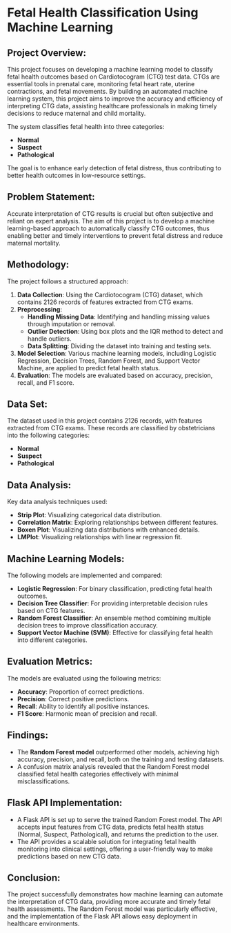 # Fetal Health Classification Using Machine Learning

## Project Overview:
This project focuses on developing a machine learning model to classify fetal health outcomes based on Cardiotocogram (CTG) test data. CTGs are essential tools in prenatal care, monitoring fetal heart rate, uterine contractions, and fetal movements. By building an automated machine learning system, this project aims to improve the accuracy and efficiency of interpreting CTG data, assisting healthcare professionals in making timely decisions to reduce maternal and child mortality.

The system classifies fetal health into three categories:
- **Normal**
- **Suspect**
- **Pathological**

The goal is to enhance early detection of fetal distress, thus contributing to better health outcomes in low-resource settings.

## Problem Statement:
Accurate interpretation of CTG results is crucial but often subjective and reliant on expert analysis. The aim of this project is to develop a machine learning-based approach to automatically classify CTG outcomes, thus enabling better and timely interventions to prevent fetal distress and reduce maternal mortality.

## Methodology:
The project follows a structured approach:
1. **Data Collection**: Using the Cardiotocogram (CTG) dataset, which contains 2126 records of features extracted from CTG exams.
2. **Preprocessing**:
   - **Handling Missing Data**: Identifying and handling missing values through imputation or removal.
   - **Outlier Detection**: Using box plots and the IQR method to detect and handle outliers.
   - **Data Splitting**: Dividing the dataset into training and testing sets.
3. **Model Selection**: Various machine learning models, including Logistic Regression, Decision Trees, Random Forest, and Support Vector Machine, are applied to predict fetal health status.
4. **Evaluation**: The models are evaluated based on accuracy, precision, recall, and F1 score.

## Data Set:
The dataset used in this project contains 2126 records, with features extracted from CTG exams. These records are classified by obstetricians into the following categories:
- **Normal**
- **Suspect**
- **Pathological**

## Data Analysis:
Key data analysis techniques used:
- **Strip Plot**: Visualizing categorical data distribution.
- **Correlation Matrix**: Exploring relationships between different features.
- **Boxen Plot**: Visualizing data distributions with enhanced details.
- **LMPlot**: Visualizing relationships with linear regression fit.

## Machine Learning Models:
The following models are implemented and compared:
- **Logistic Regression**: For binary classification, predicting fetal health outcomes.
- **Decision Tree Classifier**: For providing interpretable decision rules based on CTG features.
- **Random Forest Classifier**: An ensemble method combining multiple decision trees to improve classification accuracy.
- **Support Vector Machine (SVM)**: Effective for classifying fetal health into different categories.

## Evaluation Metrics:
The models are evaluated using the following metrics:
- **Accuracy**: Proportion of correct predictions.
- **Precision**: Correct positive predictions.
- **Recall**: Ability to identify all positive instances.
- **F1 Score**: Harmonic mean of precision and recall.

## Findings:
- The **Random Forest model** outperformed other models, achieving high accuracy, precision, and recall, both on the training and testing datasets.
- A confusion matrix analysis revealed that the Random Forest model classified fetal health categories effectively with minimal misclassifications.

## Flask API Implementation:
- A Flask API is set up to serve the trained Random Forest model. The API accepts input features from CTG data, predicts fetal health status (Normal, Suspect, Pathological), and returns the prediction to the user.
- The API provides a scalable solution for integrating fetal health monitoring into clinical settings, offering a user-friendly way to make predictions based on new CTG data.

## Conclusion:
The project successfully demonstrates how machine learning can automate the interpretation of CTG data, providing more accurate and timely fetal health assessments. The Random Forest model was particularly effective, and the implementation of the Flask API allows easy deployment in healthcare environments.


